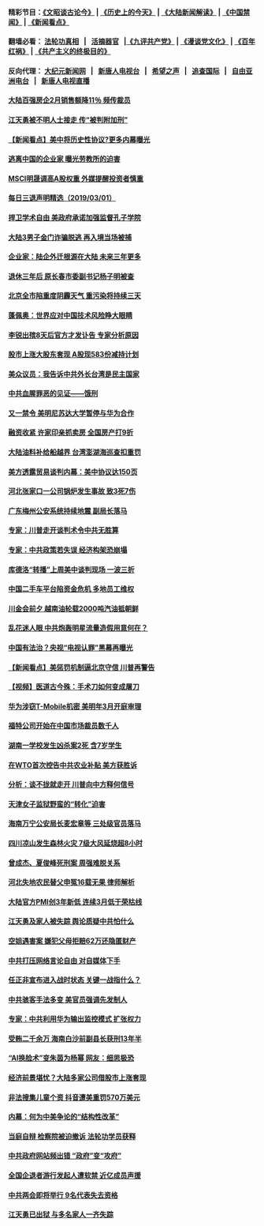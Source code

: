 #### 精彩节目：[《文昭谈古论今》](http://155.138.205.71/wenzhao) | [《历史上的今天》](http://155.138.205.71/today-in-history) | [《大陆新闻解读》](http://155.138.205.71/ntdtv-comedy) | [《中国禁闻》](http://155.138.205.71/ntdtv-news) | [《新闻看点》](http://155.138.205.71/news-insight) 

 #### 翻墙必看： [法轮功真相](http://155.138.205.71:10000/videos/truth.html) &nbsp;&nbsp;|&nbsp;&nbsp; [活摘器官](http://155.138.205.71:10000/videos/res/Organs/) &nbsp;&nbsp;|[《九评共产党》](http://155.138.205.71:10000/videos/jiuping) | [《漫谈党文化》](http://155.138.205.71:10000/videos/mtdwh) | [《百年红祸》](http://155.138.205.71:10000/videos/bnhh) | [《共产主义的终极目的》](http://155.138.205.71:10000/videos/res/zjmd) 

 #### 反向代理： [大纪元新闻网](http://155.138.205.71:10080/) &nbsp;&nbsp;|&nbsp;&nbsp; [新唐人电视台](http://155.138.205.71:8000/) &nbsp;&nbsp;|&nbsp;&nbsp; [希望之声](http://155.138.205.71:8200/) &nbsp;&nbsp;|&nbsp;&nbsp; [追查国际](http://155.138.205.71:10010/) &nbsp;&nbsp;|&nbsp;&nbsp; [自由亚洲电台](http://155.138.205.71:9800/) &nbsp;&nbsp;|&nbsp;&nbsp; [新唐人电视直播](http://155.138.205.71/) 

#### [大陆百强房企2月销售额降11％ 频传裁员](../pages/nsc413/n11082210.md?t=03011836) 

#### [江天勇被不明人士接走 传“被判附加刑”](../pages/nsc413/n11082223.md?t=03011836) 

#### [【新闻看点】美中将历史性协议?更多内幕曝光](../pages/nsc413/n11082208.md?t=03011836) 

#### [逃离中国的企业家 曝光劳教所的迫害](../pages/nsc413/n11080422.md?t=03011836) 

#### [MSCI明晟调高A股权重 外媒提醒投资者慎重](../pages/nsc413/n11082078.md?t=03011836) 

#### [每日三退声明精选（2019/03/01）](../pages/nsc413/n11082190.md?t=03011836) 

#### [捍卫学术自由 美政府承诺加强监督孔子学院](../pages/nsc413/n11081281.md?t=03011836) 

#### [大陆3男子金门诈骗脱逃 再入境当场被捕](../pages/nsc413/n11082038.md?t=03011836) 


#### [企业家：陆企外迁根源在大陆 未来三年更多](../pages/nsc413/n11081616.md?t=03011836) 

#### [退休三年后 原长春市委副书记杨子明被查](../pages/nsc413/n11080195.md?t=03011836) 

#### [北京全市陷重度阴霾天气 重污染将持续三天](../pages/nsc413/n11081790.md?t=03011836) 

#### [蓬佩奥：世界应对中国技术风险睁大眼睛](../pages/nsc413/n11081916.md?t=03011836) 

#### [李锐出殡8天后官方才发讣告 专家分析原因](../pages/nsc413/n11081400.md?t=03011836) 

#### [股市上涨大股东套现 A股现583份减持计划](../pages/nsc413/n11081294.md?t=03011836) 

#### [美众议员：我告诉中共外长台湾是民主国家](../pages/nsc413/n11081406.md?t=03011836) 

#### [中共血腥罪恶的见证——饿刑](../pages/nsc413/n11077378.md?t=03011836) 

#### [又一禁令 美明尼苏达大学暂停与华为合作](../pages/nsc413/n11080819.md?t=03011836) 

#### [融资收紧 许家印亲抓卖房 全国房产打9折](../pages/nsc413/n11081199.md?t=03011836) 

#### [大陆油料补给船越界 台湾澎湖海巡查扣重罚](../pages/nsc413/n11081173.md?t=03011836) 

#### [美方透露贸易谈判内幕：美中协议达150页](../pages/nsc413/n11080846.md?t=03011836) 

#### [河北张家口一公司锅炉发生事故 致3死7伤](../pages/nsc413/n11081120.md?t=03011836) 

#### [广东梅州公安系统持续地震 副局长落马](../pages/nsc413/n11080916.md?t=03011836) 

#### [专家：川普走开谈判术令中共无胜算](../pages/nsc413/n11080966.md?t=03011836) 

#### [专家：中共政策若失误 经济构架恐崩塌](../pages/nsc413/n11080731.md?t=03011836) 

#### [库德洛“转播”上周美中谈判现场 一波三折](../pages/nsc413/n11080699.md?t=03011836) 

#### [中国二手车平台陷资金危机 多地员工维权](../pages/nsc413/n11080653.md?t=03011836) 

#### [川金会前夕 越南油轮载2000吨汽油抵朝鲜](../pages/nsc413/n11080461.md?t=03011836) 

#### [乱花迷人眼 中共炮轰明星流量造假用意何在？](../pages/nsc413/n11080376.md?t=03011836) 

#### [中国有法治？央视“电视认罪”黑幕再曝光](../pages/nsc413/n11080088.md?t=03011836) 

#### [【新闻看点】美惩罚机制逼北京守信 川普再警告](../pages/nsc413/n11079954.md?t=03011836) 

#### [【视频】医道古今殊：手术刀如何变成屠刀](../pages/nsc413/n11002211.md?t=03011836) 

#### [华为涉窃T-Mobile机密 美明年3月开庭审理](../pages/nsc413/n11080311.md?t=03011836) 

#### [福特公司开始在中国市场裁员数千人](../pages/nsc413/n11080230.md?t=03011836) 

#### [湖南一学校发生凶杀案2死 含7岁学生](../pages/nsc413/n11080277.md?t=03011836) 

#### [在WTO首次控告中共农业补贴 美方获胜诉](../pages/nsc413/n11080207.md?t=03011836) 

#### [分析：谈不拢就走开 川普向中方释何信号](../pages/nsc413/n11080054.md?t=03011836) 

#### [天津女子监狱野蛮的“转化”迫害](../pages/nsc413/n11072245.md?t=03011836) 


#### [海南万宁公安局长麦宏章等 三处级官员落马](../pages/nsc413/n11079671.md?t=03011836) 

#### [四川凉山发生森林火灾 7级大风延烧超8小时](../pages/nsc413/n11079637.md?t=03011836) 

#### [曾成杰、夏俊峰死刑案 周强难脱关系](../pages/nsc413/n11079433.md?t=03011836) 

#### [河北失地农民替父申冤16载无果 律师解析](../pages/nsc413/n11078806.md?t=03011836) 

#### [大陆官方PMI创3年新低 连续3月低于荣枯线](../pages/nsc413/n11079301.md?t=03011836) 

#### [江天勇及家人被失踪 舆论质疑中共怕什么](../pages/nsc413/n11079712.md?t=03011836) 

#### [空姐遇害案 嫌犯父母拒赔62万还隐匿财产](../pages/nsc413/n11078914.md?t=03011836) 

#### [中共打压网络言论自由 对自媒体下手](../pages/nsc413/n11078793.md?t=03011836) 

#### [任正非宣布进入战时状态 关键一战指什么？](../pages/nsc413/n11079087.md?t=03011836) 

#### [中共骇客手法多变 美官员强调先发制人](../pages/nsc413/n11078818.md?t=03011836) 

#### [专家：中共利用华为输出监控模式 扩张权力](../pages/nsc413/n11077547.md?t=03011836) 

#### [受贿二千余万 海南白沙前副县长获刑13年半](../pages/nsc413/n11078567.md?t=03011836) 

#### [“AI换脸术”变朱茵为杨幂 网友：细思极恐](../pages/nsc413/n11078048.md?t=03011836) 

#### [经济前景堪忧？大陆多家公司借股市上涨套现](../pages/nsc413/n11078099.md?t=03011836) 

#### [非法搜集儿童个资 抖音遭美重罚570万美元](../pages/nsc413/n11078651.md?t=03011836) 

#### [内幕：何为中美争论的“结构性改革”](../pages/nsc413/n11078016.md?t=03011836) 

#### [当庭自辩 检察院被迫撤诉 法轮功学员获释](../pages/nsc413/n11076700.md?t=03011836) 

#### [中共政府网站频出错 “政府”变“攻府”](../pages/nsc413/n11078430.md?t=03011836) 

#### [全国企退者游行发起人遭软禁 近亿成员声援](../pages/nsc413/n11078517.md?t=03011836) 

#### [中共两会即将举行 9名代表失去资格](../pages/nsc413/n11078454.md?t=03011836) 

#### [江天勇已出狱 与多名家人一齐失踪](../pages/nsc413/n11078423.md?t=03011836) 

